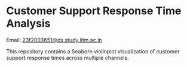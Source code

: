 # Customer Support Response Time Analysis

Email: 23f2003651@ds.study.iitm.ac.in

This repository contains a Seaborn violinplot visualization of customer support response times across multiple channels.
